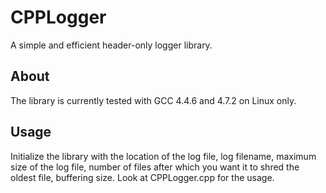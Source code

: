 CPPLogger
=========

A simple and efficient header-only logger library.

About
-----

The library is currently tested with GCC 4.4.6 and 4.7.2 on Linux only.

Usage
-----

Initialize the library with the location of the log file, log filename, maximum
size of the log file, number of files after which you want it to shred the
oldest file, buffering size. Look at CPPLogger.cpp for the usage.
